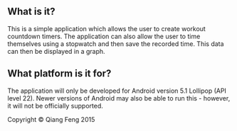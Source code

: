 ## What is it?

This is a simple application which allows the user to create workout countdown timers. The application can also allow the user to time themselves using a stopwatch and then save the recorded time. This data can then be displayed in a graph.

## What platform is it for?

The application will only be developed for Android version 5.1 Lollipop (API level 22). Newer versions of Android may also be able to run this - however, it will not be officially supported.

Copyright © Qiang Feng 2015
